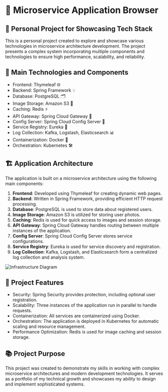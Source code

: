 # 🚀 Microservice Application Browser

## 🎯 Personal Project for Showcasing Tech Stack

This is a personal project created to explore and showcase various technologies in microservice architecture development. The project presents a complex system incorporating multiple components and technologies to ensure high performance, scalability, and reliability.

## 🔧 Main Technologies and Components

- Frontend: Thymeleaf 🌐
- Backend: Spring Framework 💡
- Database: PostgreSQL 🗂️
- Image Storage: Amazon S3 📸
- Caching: Redis ⚡️
- API Gateway: Spring Cloud Gateway 🚪
- Config Server: Spring Cloud Config Server 🔧
- Service Registry: Eureka 📍
- Log Collection: Kafka, Logstash, Elasticsearch 📊
- Containerization: Docker 🐳
- Orchestration: Kubernetes 🛠️

## 🏗️ Application Architecture

The application is built on a microservice architecture using the following main components:

1. **Frontend**: Developed using Thymeleaf for creating dynamic web pages.
2. **Backend**: Written in Spring Framework, providing efficient HTTP request processing.
3. **Database**: PostgreSQL is used to store data about registered users.
4. **Image Storage**: Amazon S3 is utilized for storing user photos.
5. **Caching**: Redis is used for quick access to images and session storage.
6. **API Gateway**: Spring Cloud Gateway handles routing between multiple instances of the application.
7. **Config Server**: Spring Cloud Config Server stores service configurations.
8. **Service Registry**: Eureka is used for service discovery and registration.
9. **Log Collection**: Kafka, Logstash, and Elasticsearch form a centralized log collection and analysis system.

![Infrastructure Diagram](/infrastructure-diagram.png)


## 🎯 Project Features

- Security: Spring Security provides protection, including optional user registration.
- Scalability: Three instances of the application run in parallel to handle requests.
- Containerization: All services are containerized using Docker.
- Orchestration: The application is deployed in Kubernetes for automatic scaling and resource management.
- Performance Optimization: Redis is used for image caching and session storage.

## 📚 Project Purpose

This project was created to demonstrate my skills in working with complex microservice architectures and modern development technologies. It serves as a portfolio of my technical growth and showcases my ability to design and implement sophisticated systems.
